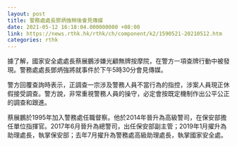 ```yaml
---
layout: post
title: 警務處處長鄧炳強稍後會見傳媒
date: 2021-05-12 16:18:04.000000000 +08:00
link: https://news.rthk.hk/rthk/ch/component/k2/1590521-20210512.htm
categories: rthk
---
```


據了解，國家安全處處長蔡展鵬涉嫌光顧無牌按摩院，在警方一項查牌行動中被發現。警務處處長鄧炳強將就事件於下午5時30分會見傳媒。

警方回覆查詢時表示，正調查一宗涉及警務人員不當行為的指控，涉案人員現正休假接受調查。警方說，非常重視警務人員的操守，必定會按既定機制作出公平公正的調查和跟進。

蔡展鵬於1995年加入警務處任職督察。他於2014年晉升為高級警司，在保安部擔任單位指揮官。2017年6月晉升為總警司，出任保安部副主管；2019年1月擢升為助理處長，執掌保安部；去年7月擢升為警務處高級助理處長，執掌國家安全處。
